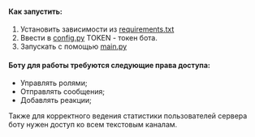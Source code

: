 #### Как запустить:

1. Установить зависимости из [requirements.txt](requirements.txt)
2. Ввести в [config.py](config.py) TOKEN - токен бота.
3. Запускать с помощью [main.py](main.py)

#### Боту для работы требуются следующие права доступа:
* Управлять ролями;
* Отправлять сообщения;
* Добавлять реакции;

Также для корректного ведения статистики пользователей сервера боту нужен доступ ко всем текстовым каналам.

